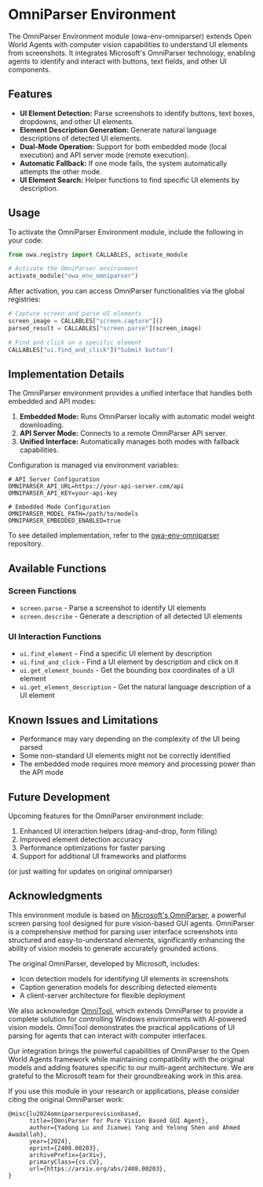 # OmniParser Environment

The OmniParser Environment module (owa-env-omniparser) extends Open World Agents with computer vision capabilities to understand UI elements from screenshots. It integrates Microsoft's OmniParser technology, enabling agents to identify and interact with buttons, text fields, and other UI components.

## Features

- **UI Element Detection:** Parse screenshots to identify buttons, text boxes, dropdowns, and other UI elements.
- **Element Description Generation:** Generate natural language descriptions of detected UI elements.
- **Dual-Mode Operation:** Support for both embedded mode (local execution) and API server mode (remote execution).
- **Automatic Fallback:** If one mode fails, the system automatically attempts the other mode.
- **UI Element Search:** Helper functions to find specific UI elements by description.

## Usage

To activate the OmniParser Environment module, include the following in your code:

```python
from owa.registry import CALLABLES, activate_module

# Activate the OmniParser environment
activate_module("owa_env_omniparser")
```

After activation, you can access OmniParser functionalities via the global registries:

```python
# Capture screen and parse UI elements
screen_image = CALLABLES["screen.capture"]()
parsed_result = CALLABLES["screen.parse"](screen_image)

# Find and click on a specific element
CALLABLES["ui.find_and_click"]("Submit button")
```

## Implementation Details

The OmniParser environment provides a unified interface that handles both embedded and API modes:

1. **Embedded Mode:** Runs OmniParser locally with automatic model weight downloading.
2. **API Server Mode:** Connects to a remote OmniParser API server.
3. **Unified Interface:** Automatically manages both modes with fallback capabilities.

Configuration is managed via environment variables:

```
# API Server Configuration
OMNIPARSER_API_URL=https://your-api-server.com/api
OMNIPARSER_API_KEY=your-api-key

# Embedded Mode Configuration
OMNIPARSER_MODEL_PATH=/path/to/models
OMNIPARSER_EMBEDDED_ENABLED=true
```

To see detailed implementation, refer to the [owa-env-omniparser](https://github.com/open-world-agents/open-world-agents/tree/main/projects/owa-env-omniparser) repository.

## Available Functions

### Screen Functions

- `screen.parse` - Parse a screenshot to identify UI elements
- `screen.describe` - Generate a description of all detected UI elements

### UI Interaction Functions

- `ui.find_element` - Find a specific UI element by description
- `ui.find_and_click` - Find a UI element by description and click on it
- `ui.get_element_bounds` - Get the bounding box coordinates of a UI element
- `ui.get_element_description` - Get the natural language description of a UI element

## Known Issues and Limitations

- Performance may vary depending on the complexity of the UI being parsed
- Some non-standard UI elements might not be correctly identified
- The embedded mode requires more memory and processing power than the API mode

## Future Development

Upcoming features for the OmniParser environment include:

1. Enhanced UI interaction helpers (drag-and-drop, form filling)
2. Improved element detection accuracy
3. Performance optimizations for faster parsing
4. Support for additional UI frameworks and platforms

(or just waiting for updates on original omniparser)

## Acknowledgments

This environment module is based on [Microsoft's OmniParser](https://github.com/microsoft/OmniParser), a powerful screen parsing tool designed for pure vision-based GUI agents. OmniParser is a comprehensive method for parsing user interface screenshots into structured and easy-to-understand elements, significantly enhancing the ability of vision models to generate accurately grounded actions.

The original OmniParser, developed by Microsoft, includes:

- Icon detection models for identifying UI elements in screenshots
- Caption generation models for describing detected elements
- A client-server architecture for flexible deployment

We also acknowledge [OmniTool](https://github.com/microsoft/OmniParser/tree/master/omnitool), which extends OmniParser to provide a complete solution for controlling Windows environments with AI-powered vision models. OmniTool demonstrates the practical applications of UI parsing for agents that can interact with computer interfaces.

Our integration brings the powerful capabilities of OmniParser to the Open World Agents framework while maintaining compatibility with the original models and adding features specific to our multi-agent architecture. We are grateful to the Microsoft team for their groundbreaking work in this area.

If you use this module in your research or applications, please consider citing the original OmniParser work:

```
@misc{lu2024omniparserpurevisionbased,
      title={OmniParser for Pure Vision Based GUI Agent},
      author={Yadong Lu and Jianwei Yang and Yelong Shen and Ahmed Awadallah},
      year={2024},
      eprint={2408.00203},
      archivePrefix={arXiv},
      primaryClass={cs.CV},
      url={https://arxiv.org/abs/2408.00203},
}
```
